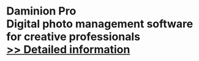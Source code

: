 # Daminion Pro<br />Digital photo management software for creative professionals<br />[>> Detailed information](https://secure.shareit.com/shareit/product.html?productid=300577318&affiliateid=200057808)